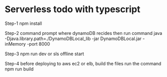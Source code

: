 # Serverless todo with typescript

Step-1
npm install

Step-2
command prompt where dynamoDB recides then run command 
java -Djava.library.path=./DynamoDBLocal_lib -jar DynamoDBLocal.jar -inMemory -port 8000

Step-3
npm run dev or sls offline start

Step-4 
before deploying to aws ec2 or elb, build the files run the command
npm run build
